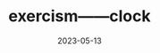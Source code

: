 ---
title: exercism——clock
date: 2023-05-13
extra:
    image: ../rust.jpg
taxonomies:
  tags:
    - Rust
  authors:
    - liguangqiao  
---